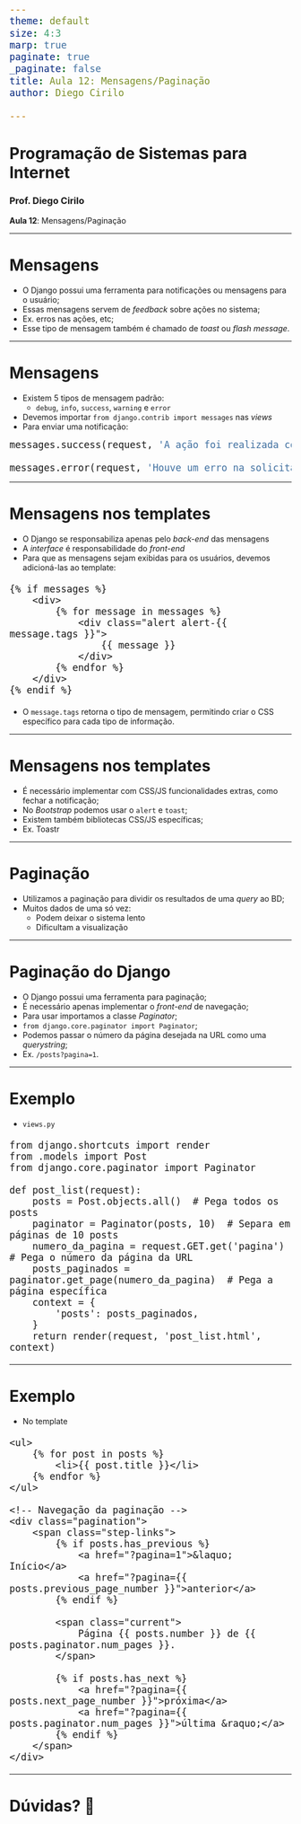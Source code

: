```yaml
---
theme: default
size: 4:3
marp: true
paginate: true
_paginate: false
title: Aula 12: Mensagens/Paginação
author: Diego Cirilo

---
```

<style>
img {
  display: block;
  margin: 0 auto;
}
</style>

# <!-- fit --> Programação de Sistemas para Internet

### Prof. Diego Cirilo

**Aula 12**: Mensagens/Paginação

---
# Mensagens
- O Django possui uma ferramenta para notificações ou mensagens para o usuário;
- Essas mensagens servem de *feedback* sobre ações no sistema;
- Ex. erros nas ações, etc;
- Esse tipo de mensagem também é chamado de *toast* ou *flash message*.

---
# Mensagens
- Existem 5 tipos de mensagem padrão:
    - `debug`, `info`, `success`, `warning` e `error`
- Devemos importar `from django.contrib import messages` nas *views*
- Para enviar uma notificação:
```py
messages.success(request, 'A ação foi realizada com sucesso!')

messages.error(request, 'Houve um erro na solicitação.')

```

---
# Mensagens nos templates
- O Django se responsabiliza apenas pelo *back-end* das mensagens
- A *interface* é responsabilidade do *front-end*
- Para que as mensagens sejam exibidas para os usuários, devemos adicioná-las ao template:
```django
{% if messages %}
    <div>
        {% for message in messages %}
            <div class="alert alert-{{ message.tags }}">
                {{ message }}
            </div>
        {% endfor %}
    </div>
{% endif %}
```
- O `message.tags` retorna o tipo de mensagem, permitindo criar o CSS específico para cada tipo de informação.

---
# Mensagens nos templates
- É necessário implementar com CSS/JS funcionalidades extras, como fechar a notificação;
- No *Bootstrap* podemos usar o `alert` e `toast`;
- Existem também bibliotecas CSS/JS específicas;
- Ex. Toastr

---
# Paginação
- Utilizamos a paginação para dividir os resultados de uma *query* ao BD;
- Muitos dados de uma só vez:
    - Podem deixar o sistema lento
    - Dificultam a visualização

---
# Paginação do Django
- O Django possui uma ferramenta para paginação;
- É necessário apenas implementar o *front-end* de navegação;
- Para usar importamos a classe *Paginator*;
- `from django.core.paginator import Paginator`;
- Podemos passar o número da página desejada na URL como uma *querystring*;
- Ex. `/posts?pagina=1`.

---
# Exemplo
- `views.py`
```django
from django.shortcuts import render
from .models import Post
from django.core.paginator import Paginator

def post_list(request):
    posts = Post.objects.all()  # Pega todos os posts
    paginator = Paginator(posts, 10)  # Separa em páginas de 10 posts
    numero_da_pagina = request.GET.get('pagina')  # Pega o número da página da URL
    posts_paginados = paginator.get_page(numero_da_pagina)  # Pega a página específica
    context = {
        'posts': posts_paginados,
    }
    return render(request, 'post_list.html', context)
```
---
<style scoped>pre { font-size: 20px; }</style>
# Exemplo
- No template
```django
<ul>
    {% for post in posts %}
        <li>{{ post.title }}</li>
    {% endfor %}
</ul>

<!-- Navegação da paginação -->
<div class="pagination">
    <span class="step-links">
        {% if posts.has_previous %}
            <a href="?pagina=1">&laquo; Início</a>
            <a href="?pagina={{ posts.previous_page_number }}">anterior</a>
        {% endif %}

        <span class="current">
            Página {{ posts.number }} de {{ posts.paginator.num_pages }}.
        </span>

        {% if posts.has_next %}
            <a href="?pagina={{ posts.next_page_number }}">próxima</a>
            <a href="?pagina={{ posts.paginator.num_pages }}">última &raquo;</a>
        {% endif %}
    </span>
</div>
```

---
# <!--fit--> Dúvidas? 🤔
